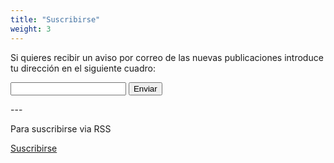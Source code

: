 ```yaml
---
title: "Suscribirse"
weight: 3
---
```


Si quieres recibir un aviso por correo de las nuevas publicaciones introduce tu dirección en el siguiente cuadro:
<script src="https://usebasin.com/f/902e966b66f7/ahoy.js" async defer></script>

<script src="https://www.google.com/recaptcha/api.js" async defer></script>


<form accept-charset="UTF-8" method="POST" data-netlify="true">
  <label for="email-address"></label>
  <input type="email" id="email" name="email" required>
  <button class="btn btn-success" type="submit">Enviar</button>
</form>
---  

Para suscribirse via RSS 

<a href="https://magga.es/index.xml" class="btn btn-success">Suscribirse</a>
